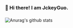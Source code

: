 ### 👋 Hi there! I am JckeyGuo.
###
![Anurag's github stats](https://github-readme-stats.vercel.app/api?username=JackeyGuo&show_icons=true&theme=cobalt)

